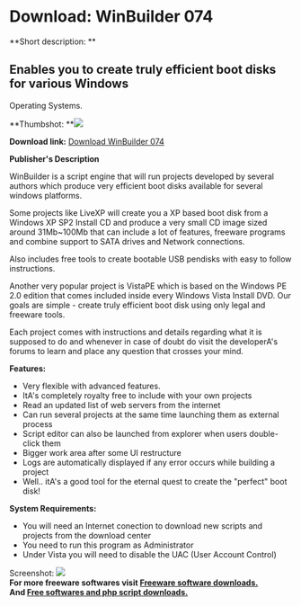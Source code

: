 # Download: WinBuilder 074

**Short description: **

## Enables you to create truly efficient boot disks for various Windows
Operating Systems.

  
**Thumbshot: **![](http://www.freewarefiles.com/screenshot/winbuilder07_md.gif)   
  
**Download link:** [Download WinBuilder 074](http://freesoftwares.boysofts.com/WinBuilder_program_38471.html)  
  

**Publisher's Description**  
  

WinBuilder is a script engine that will run projects developed by several
authors which produce very efficient boot disks available for several windows
platforms.

Some projects like LiveXP will create you a XP based boot disk from a Windows
XP SP2 Install CD and produce a very small CD image sized around 31Mb~100Mb
that can include a lot of features, freeware programs and combine support to
SATA drives and Network connections.

Also includes free tools to create bootable USB pendisks with easy to follow
instructions.

Another very popular project is VistaPE which is based on the Windows PE 2.0
edition that comes included inside every Windows Vista Install DVD. Our goals
are simple - create truly efficient boot disk using only legal and freeware
tools.

Each project comes with instructions and details regarding what it is supposed
to do and whenever in case of doubt do visit the developerA's forums to learn
and place any question that crosses your mind.

**Features:**

  * Very flexible with advanced features. 
  * ItA's completely royalty free to include with your own projects 
  * Read an updated list of web servers from the internet 
  * Can run several projects at the same time launching them as external process 
  * Script editor can also be launched from explorer when users double-click them 
  * Bigger work area after some UI restructure 
  * Logs are automatically displayed if any error occurs while building a project 
  * Well.. itA's a good tool for the eternal quest to create the "perfect" boot disk! 

**System Requirements:**

  * You will need an Internet conection to download new scripts and projects from the download center 
  * You need to run this program as Administrator 
  * Under Vista you will need to disable the UAC (User Account Control) 

  
  
Screenshot: ![](http://www.freewarefiles.com/screenshot/winbuilder07.gif)  
**For more freeware softwares visit [Freeware software downloads.](http://freesoftwares.boysofts.com/)**   
**And [Free softwares and php script downloads.](http://www.boysofts.com/)**

